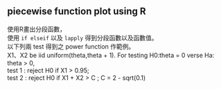## piecewise function plot using R

使用R畫出分段函數，\
使用 ``if elseif`` 以及 ``lapply`` 得到分段函數以及函數值。\
以下列兩 test 得到之 power function 作範例。\
X1、X2 be iid uniform(theta,theta + 1). For testing H0:theta = 0 verse Ha: theta > 0,\
test 1 : reject H0 if X1 > 0.95;\
test 2 : reject H0 if X1 + X2 > C ; C = 2 - sqrt(0.1)

